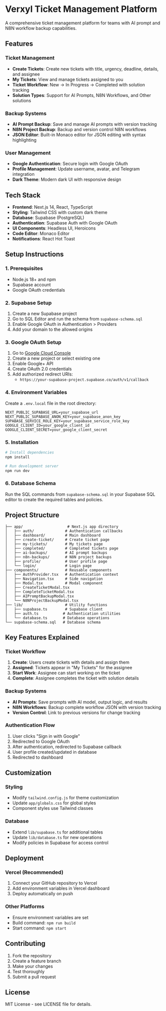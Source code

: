 # Verxyl Ticket Management Platform

A comprehensive ticket management platform for teams with AI prompt and N8N workflow backup capabilities.

## Features

### Ticket Management
- **Create Tickets**: Create new tickets with title, urgency, deadline, details, and assignee
- **My Tickets**: View and manage tickets assigned to you
- **Ticket Workflow**: New → In Progress → Completed with solution tracking
- **Solution Types**: Support for AI Prompts, N8N Workflows, and Other solutions

### Backup Systems
- **AI Prompt Backup**: Save and manage AI prompts with version tracking
- **N8N Project Backup**: Backup and version control N8N workflows
- **JSON Editor**: Built-in Monaco editor for JSON editing with syntax highlighting

### User Management
- **Google Authentication**: Secure login with Google OAuth
- **Profile Management**: Update username, avatar, and Telegram integration
- **Dark Theme**: Modern dark UI with responsive design

## Tech Stack

- **Frontend**: Next.js 14, React, TypeScript
- **Styling**: Tailwind CSS with custom dark theme
- **Database**: Supabase (PostgreSQL)
- **Authentication**: Supabase Auth with Google OAuth
- **UI Components**: Headless UI, Heroicons
- **Code Editor**: Monaco Editor
- **Notifications**: React Hot Toast

## Setup Instructions

### 1. Prerequisites

- Node.js 18+ and npm
- Supabase account
- Google OAuth credentials

### 2. Supabase Setup

1. Create a new Supabase project
2. Go to SQL Editor and run the schema from `supabase-schema.sql`
3. Enable Google OAuth in Authentication > Providers
4. Add your domain to the allowed origins

### 3. Google OAuth Setup

1. Go to [Google Cloud Console](https://console.cloud.google.com/)
2. Create a new project or select existing one
3. Enable Google+ API
4. Create OAuth 2.0 credentials
5. Add authorized redirect URIs:
   - `https://your-supabase-project.supabase.co/auth/v1/callback`

### 4. Environment Variables

Create a `.env.local` file in the root directory:

```env
NEXT_PUBLIC_SUPABASE_URL=your_supabase_url
NEXT_PUBLIC_SUPABASE_ANON_KEY=your_supabase_anon_key
SUPABASE_SERVICE_ROLE_KEY=your_supabase_service_role_key
GOOGLE_CLIENT_ID=your_google_client_id
GOOGLE_CLIENT_SECRET=your_google_client_secret
```

### 5. Installation

```bash
# Install dependencies
npm install

# Run development server
npm run dev
```

### 6. Database Schema

Run the SQL commands from `supabase-schema.sql` in your Supabase SQL editor to create the required tables and policies.

## Project Structure

```
├── app/                    # Next.js app directory
│   ├── auth/              # Authentication callbacks
│   ├── dashboard/         # Main dashboard
│   ├── create-ticket/     # Create ticket page
│   ├── my-tickets/        # My tickets page
│   ├── completed/         # Completed tickets page
│   ├── ai-backups/        # AI prompt backups
│   ├── n8n-backups/       # N8N project backups
│   ├── profile/           # User profile page
│   └── login/             # Login page
├── components/            # Reusable components
│   ├── AuthProvider.tsx   # Authentication context
│   ├── Navigation.tsx     # Side navigation
│   ├── Modal.tsx          # Modal component
│   ├── CreateTicketModal.tsx
│   ├── CompleteTicketModal.tsx
│   ├── AIPromptBackupModal.tsx
│   └── N8NProjectBackupModal.tsx
├── lib/                   # Utility functions
│   ├── supabase.ts        # Supabase client
│   ├── auth.ts           # Authentication utilities
│   └── database.ts       # Database operations
└── supabase-schema.sql   # Database schema
```

## Key Features Explained

### Ticket Workflow
1. **Create**: Users create tickets with details and assign them
2. **Assigned**: Tickets appear in "My Tickets" for the assignee
3. **Start Work**: Assignee can start working on the ticket
4. **Complete**: Assignee completes the ticket with solution details

### Backup Systems
- **AI Prompts**: Save prompts with AI model, output logic, and results
- **N8N Workflows**: Backup complete workflow JSON with version tracking
- **Version Control**: Link to previous versions for change tracking

### Authentication Flow
1. User clicks "Sign in with Google"
2. Redirected to Google OAuth
3. After authentication, redirected to Supabase callback
4. User profile created/updated in database
5. Redirected to dashboard

## Customization

### Styling
- Modify `tailwind.config.js` for theme customization
- Update `app/globals.css` for global styles
- Component styles use Tailwind classes

### Database
- Extend `lib/supabase.ts` for additional tables
- Update `lib/database.ts` for new operations
- Modify policies in Supabase for access control

## Deployment

### Vercel (Recommended)
1. Connect your GitHub repository to Vercel
2. Add environment variables in Vercel dashboard
3. Deploy automatically on push

### Other Platforms
- Ensure environment variables are set
- Build command: `npm run build`
- Start command: `npm start`

## Contributing

1. Fork the repository
2. Create a feature branch
3. Make your changes
4. Test thoroughly
5. Submit a pull request

## License

MIT License - see LICENSE file for details.
